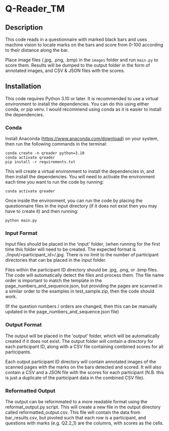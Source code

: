# Q-Reader_TM

## Description
This code reads in a questionnaire with marked black bars and uses machine vision to locate marks
on the bars and score from 0-100 according to their distance along the bar. 

Place image files (.jpg, .png, .bmp) in the `images` folder and run `main.py` to score them. Results
will be dumped to the output folder in the form of annotated images, and CSV & JSON files with the scores.

## Installation
This code requires Python 3.10 or later. It is recommended to use a virtual environment to install the
dependencies. You can do this using either conda, or pip venv. I would recommend using conda as it is
easier to install the dependencies.

### Conda
Install Anaconda (https://www.anaconda.com/download) on your system, then run the following commands in the terminal:
```
conda create -n qreader python=3.10
conda activate qreader
pip install -r requirements.txt
```
This will create a virtual environment to install the dependencies in, and then install the dependencies. 
You will need to activate the environment each time you want to run the code by running:
```
conda activate qreader
```

Once inside the environment, you can run the code by placing the questionnaire files in the input directory (if it
does not exist then you may have to create it) and then running:
```
python main.py
```

### Input Format
Input files should be placed in the 'input' folder, (when running for the first time this folder will need to be created. The expected format is ./input/<participant_id>/<filename>.jpg. There is
no limit to the number of participant directories that can be placed in the input folder. 

Files within the participant ID directory should be .jpg, .png, or .bmp files. The code will automatically detect the files and process them. The file name
order is important to match the template in the page_numbers_and_sequence.json, but providing the pages are scanned in a 
similar order to the examples in test_sample.zip, then the code should work.

(If the question numbers / orders are changed, then this can be manually updated in the page_numbers_and_sequence.json file)


### Output Format
The output will be placed in the 'output' folder, which will be automatically created if it does not exist. The output folder
will contain a directory for each participant ID, along with a CSV file containing combined scores for all participants.

Each output participant ID directory will contain annotated images of the scanned pages with the marks on the bars detected
and scored. It will also contain a CSV and a JSON file with the scores for each participant (N.B. this is just a duplicate of the
participant data in the combined CSV file).


### Reformatted Output
The output can be reformmated to a more readable format using the reformat_output.py script. This will create a new file
in the output directory called reformatted_output.csv. This file will contain the data from bar_results.csv, but pivoted such
that each row is a participant, and questions with marks (e.g. Q2.2_1) are the columns, with scores as the cells.



